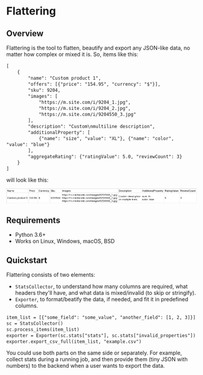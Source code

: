 # Flattering

## Overview

Flattering is the tool to flatten, beautify and export any JSON-like data, no matter how complex or mixed it is. So, items like this:

```
[
    {
        "name": "Custom product 1",
        "offers": [{"price": "154.95", "currency": "$"}],
        "sku": 9204,
        "images": [
            "https://m.site.com/i/9204_1.jpg",
            "https://m.site.com/i/9204_2.jpg",
            "https://m.site.com/i/9204550_3.jpg"
        ],
        "description": "Custom\nmultiline description",
        "additionalProperty": [
            {"name": "size", "value": "XL"}, {"name": "color", "value": "blue"}
        ],
        "aggregateRating": {"ratingValue": 5.0, "reviewCount": 3}
    }
]

```

will look like this:

![Alt text](/images/base_example.png?raw=true "Base example")


## Requirements
- Python 3.6+
- Works on Linux, Windows, macOS, BSD


## Quickstart

Flattering consists of two elements:

- `StatsCollector`, to understand how many columns are required, what headers they'll have, and what data is mixed/invalid (to skip or stringify).
- `Exporter`, to format/beatify the data, if needed, and fit it in predefined columns.

```
item_list = [{"some_field": "some_value", "another_field": [1, 2, 3]}]
sc = StatsCollector()
sc.process_items(item_list)
exporter = Exporter(sc.stats["stats"], sc.stats["invalid_properties"])
exporter.export_csv_full(item_list, "example.csv")
```

You could use both parts on the same side or separately. For example, collect stats during a running job, and then provide them (tiny JSON with numbers) to the backend when a user wants to export the data.